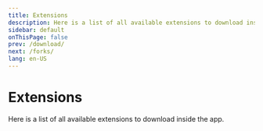 ```yaml
---
title: Extensions
description: Here is a list of all available extensions to download inside the app.
sidebar: default
onThisPage: false
prev: /download/
next: /forks/
lang: en-US
---
```


# Extensions

Here is a list of all available extensions to download inside the app.

<!-- <ExtensionList /> -->
